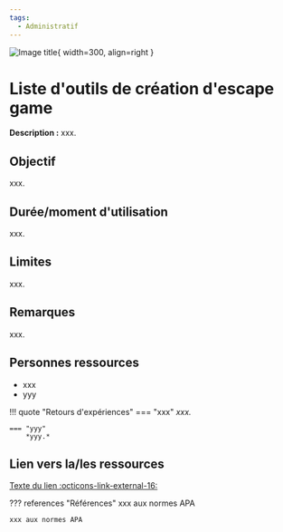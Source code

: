 ```yaml
---
tags:
  - Administratif
---
```


![Image title](https://dummyimage.com/300x300/eee/aaa){ width=300, align=right }

# Liste d'outils de création d'escape game

**Description :** xxx.

## Objectif

xxx.

## Durée/moment d'utilisation

xxx.

## Limites

xxx.

## Remarques

xxx.

## Personnes ressources

- xxx
- yyy

!!! quote "Retours d'expériences"
    === "xxx"
        *xxx.*

    === "yyy"
        *yyy.*

## Lien vers la/les ressources

[Texte du lien :octicons-link-external-16:](https://exemple.com/)

??? references "Références"
    xxx aux normes APA

    xxx aux normes APA